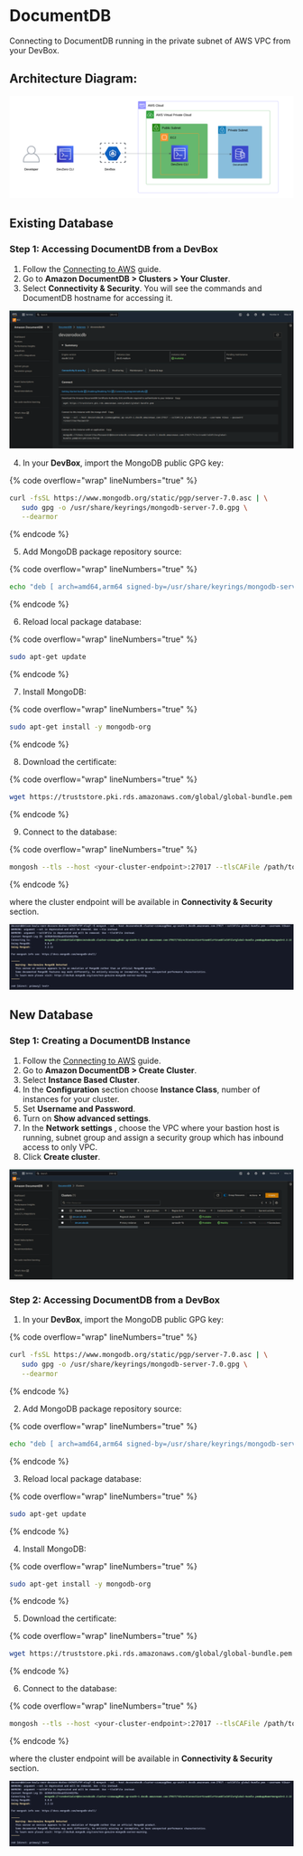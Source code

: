# DocumentDB

Connecting to DocumentDB running in the private subnet of AWS VPC from your DevBox.

## Architecture Diagram:

![image](../../../.gitbook/assets/documentdb-architecture.png)

## Existing Database

### Step 1: Accessing DocumentDB from a DevBox

1. Follow the [Connecting to AWS](../../existing-network/connecting-to-aws.md) guide.
2. Go to **Amazon DocumentDB > Clusters > Your Cluster**.
3. Select **Connectivity & Security**. You will see the commands and DocumentDB hostname for accessing it.

![image](../../../.gitbook/assets/documentDB-connectivity-and-security.png)

4. In your **DevBox**, import the MongoDB public GPG key:

{% code overflow="wrap" lineNumbers="true" %}
```bash
curl -fsSL https://www.mongodb.org/static/pgp/server-7.0.asc | \
   sudo gpg -o /usr/share/keyrings/mongodb-server-7.0.gpg \
   --dearmor
```
{% endcode %}

5. Add MongoDB package repository source:

{% code overflow="wrap" lineNumbers="true" %}
```bash
echo "deb [ arch=amd64,arm64 signed-by=/usr/share/keyrings/mongodb-server-7.0.gpg ] https://repo.mongodb.org/apt/ubuntu jammy/mongodb-org/7.0 multiverse" | sudo tee /etc/apt/sources.list.d/mongodb-org-7.0.list
```
{% endcode %}

6. Reload local package database:

{% code overflow="wrap" lineNumbers="true" %}
```bash
sudo apt-get update
```
{% endcode %}

7. Install MongoDB:

{% code overflow="wrap" lineNumbers="true" %}
```bash
sudo apt-get install -y mongodb-org
```
{% endcode %}

8. Download the certificate:

{% code overflow="wrap" lineNumbers="true" %}
```bash
wget https://truststore.pki.rds.amazonaws.com/global/global-bundle.pem
```
{% endcode %}

9. Connect to the database:

{% code overflow="wrap" lineNumbers="true" %}
```bash
mongosh --tls --host <your-cluster-endpoint>:27017 --tlsCAFile /path/to/global-bundle.pem --username <your-username> --password <your-password>
```
{% endcode %}

where the cluster endpoint will be available in **Connectivity & Security** section.

![image](../../../.gitbook/assets/documentdb-access.png)

## New Database

### Step 1: Creating a DocumentDB Instance

1. Follow the [Connecting to AWS](../../existing-network/connecting-to-aws.md) guide.
2. Go to **Amazon DocumentDB > Create Cluster**.
3. Select **Instance Based Cluster**.
4. In the **Configuration** section choose **Instance Class**, number of instances for your cluster.
5. Set **Username and Password**.
6. Turn on **Show advanced settings**.
7. In the **Network settings** , choose the VPC where your bastion host is running, subnet group and assign a security group which has inbound access to only VPC.
8. Click **Create cluster**.

![image](../../../.gitbook/assets/documentdb-cluster.png)

### Step 2: Accessing DocumentDB from a DevBox

1. In your **DevBox**, import the MongoDB public GPG key:

{% code overflow="wrap" lineNumbers="true" %}
```bash
curl -fsSL https://www.mongodb.org/static/pgp/server-7.0.asc | \
   sudo gpg -o /usr/share/keyrings/mongodb-server-7.0.gpg \
   --dearmor
```
{% endcode %}

2. Add MongoDB package repository source:

{% code overflow="wrap" lineNumbers="true" %}
```bash
echo "deb [ arch=amd64,arm64 signed-by=/usr/share/keyrings/mongodb-server-7.0.gpg ] https://repo.mongodb.org/apt/ubuntu jammy/mongodb-org/7.0 multiverse" | sudo tee /etc/apt/sources.list.d/mongodb-org-7.0.list
```
{% endcode %}

3. Reload local package database:

{% code overflow="wrap" lineNumbers="true" %}
```bash
sudo apt-get update
```
{% endcode %}

4. Install MongoDB:

{% code overflow="wrap" lineNumbers="true" %}
```bash
sudo apt-get install -y mongodb-org
```
{% endcode %}

5. Download the certificate:

{% code overflow="wrap" lineNumbers="true" %}
```bash
wget https://truststore.pki.rds.amazonaws.com/global/global-bundle.pem
```
{% endcode %}

6. Connect to the database:

{% code overflow="wrap" lineNumbers="true" %}
```bash
mongosh --tls --host <your-cluster-endpoint>:27017 --tlsCAFile /path/to/global-bundle.pem --username <your-username> --password <your-password>
```
{% endcode %}

where the cluster endpoint will be available in **Connectivity & Security** section.

![image](../../../.gitbook/assets/documentdb-access.png)
